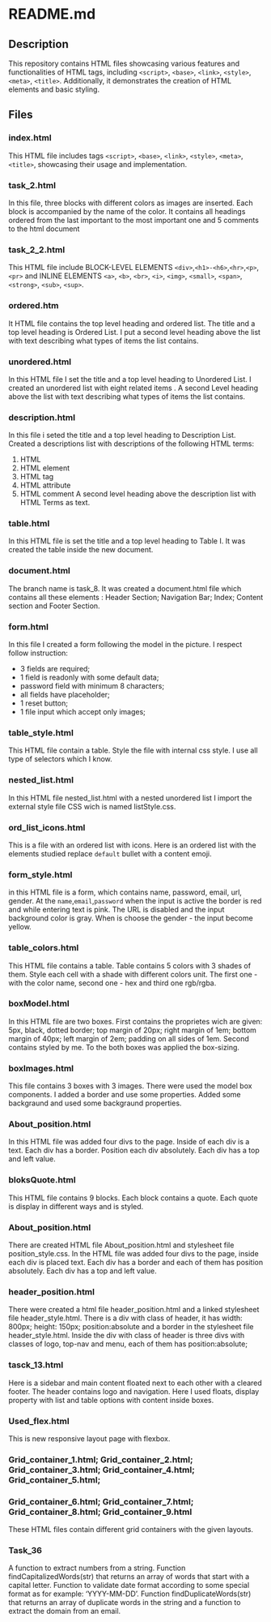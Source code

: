 # README.md

## Description

This repository contains HTML files showcasing various features and functionalities of HTML tags,
including `<script>`, `<base>`, `<link>`, `<style>`, `<meta>`, `<title>`. Additionally, it demonstrates the creation of
HTML elements and basic styling.

## Files

### index.html

This HTML file includes tags `<script>`, `<base>`, `<link>`, `<style>`, `<meta>`, `<title>`, showcasing their usage and
implementation.

### task_2.html

In this file, three blocks with different colors as images are inserted. Each block is accompanied by the name of the
color. It contains all headings ordered from the last important to the most important one and 5 comments to the html
document

### task_2_2.html

This HTML file include BLOCK-LEVEL ELEMENTS `<div>`,`<h1>-<h6>`,`<hr>`,`<p>`,`<pr>` and INLINE
ELEMENTS `<a>`, `<b>`, `<br>`, `<i>`, `<img>`, `<small>`, `<span>`, `<strong>`, `<sub>`, `<sup>`.

### ordered.htm

It HTML file contains the top level heading and ordered list. The title and a top level heading is Ordered List. I put a
second level heading above the list with text describing what types of items the list contains.

### unordered.html

In this HTML file I set the title and a top level heading to Unordered List. I created an unordered list with eight
related items . A second Level heading above the list with text describing what types of items the list contains.

### description.html

In this file i seted the title and a top level heading to Description List. Created a descriptions list with
descriptions of the following HTML terms:

1) HTML
2) HTML element
3) HTML tag
4) HTML attribute
5) HTML comment
   A second level heading above the description list with HTML Terms as text.

### table.html

In this HTML file is set the title and a top level heading to Table I. It was created the table inside the new document.

### document.html

The branch name is task_8. It was created a document.html file which contains all these elements : Header Section;
Navigation Bar; Index; Content section and Footer Section.

### form.html

In this file I created a form following the model in the picture. I respect follow instruction:

- 3 fields are required;
- 1 field is readonly with some default data;
- password field with minimum 8 characters;
- all fields have placeholder;
- 1 reset button;
- 1 file input which accept only images;

### table_style.html

This HTML file contain a table. Style the file with internal css style. I use all type of selectors which I know.

### nested_list.html

In this HTML file nested_list.html with a nested unordered list I import the external style file CSS wich is named
listStyle.css.

### ord_list_icons.html

This is a file with an ordered list with icons. Here is an ordered list with the elements studied replace `default`
bullet with a content emoji.

### form_style.html

in this HTML file is a form, which contains name, password, email, url, gender. At the `name`,`email`,`password` when
the input is active the border is red and while entering text is pink. The URL is disabled and the input background
color is gray. When is choose the gender - the input become yellow.

### table_colors.html

This HTML file contains a table. Table contains 5 colors with 3 shades of them. Style each cell with a shade with
different colors unit. The first one - with the color name, second one - hex and third one rgb/rgba.

### boxModel.html

In this HTML file are two boxes. First contains the proprietes wich are given: 5px, black, dotted border; top margin of
20px; right margin of 1em; bottom margin of 40px; left margin of 2em; padding on all sides of 1em. Second contains
styled by me. To the both boxes was applied the box-sizing.

### boxImages.html

This file contains 3 boxes with 3 images. There were used the model box components. I added a border and use some
properties. Added some backgraund and used some backgraund properties.

### About_position.html

In this HTML file was added four divs to the page. Inside of each div is a text. Each div has a border. Position each
div absolutely. Each div has a top and left value.

### bloksQuote.html

This HTML file contains 9 blocks. Each block contains a quote. Each quote is display in different ways and is styled.

### About_position.html

There are created HTML file About_position.html and stylesheet file position_style.css. In the HTML file was added four
divs to the page, inside each div is placed text. Each div has a border and each of them has position absolutely.
Each div has a top and left value.

### header_position.html

There were created a html file header_position.html and a linked stylesheet file header_style.html. There is a div with
class of header, it has width: 800px; height: 150px; position:absolute and a border in the stylesheet file
header_style.html. Inside the div with class of header is three divs with classes of logo, top-nav and menu, each of
them has position:absolute;

### tasck_13.html

Here is a sidebar and main content floated next to each other with a cleared footer. The header contains logo and
navigation. Here I used floats, display property with list and table options with content inside boxes.

### Used_flex.html

This is new responsive layout page with flexbox.

### Grid_container_1.html; Grid_container_2.html; Grid_container_3.html; Grid_container_4.html; Grid_container_5.html;

### Grid_container_6.html; Grid_container_7.html; Grid_container_8.html; Grid_container_9.html

These HTML files contain different grid containers with the given layouts.

### Task_36

A function to extract numbers from a string. Function findCapitalizedWords(str) that returns an array of words that
start with a capital letter. Function to validate date format according to some special format as for example:
‘YYYY-MM-DD’. Function findDuplicateWords(str) that returns an array of duplicate
words in the string and a function to extract the domain from an email.